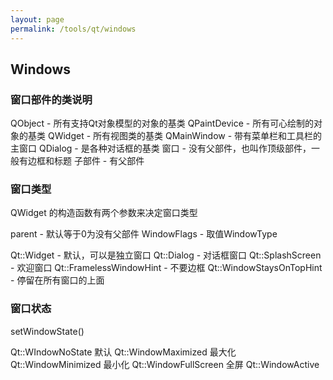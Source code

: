 ```yaml
---
layout: page
permalink: /tools/qt/windows
---
```


## Windows

### 窗口部件的类说明

QObject      - 所有支持Qt对象模型的对象的基类
QPaintDevice - 所有可心绘制的对象的基类
QWidget      - 所有视图类的基类
QMainWindow  - 带有菜单栏和工具栏的主窗口
QDialog      - 是各种对话框的基类
窗口         - 没有父部件，也叫作顶级部件，一般有边框和标题
子部件       - 有父部件

### 窗口类型
QWidget 的构造函数有两个参数来决定窗口类型

parent      - 默认等于0为没有父部件
WindowFlags - 取值WindowType

Qt::Widget               - 默认，可以是独立窗口
Qt::Dialog               - 对话框窗口
Qt::SplashScreen         - 欢迎窗口
Qt::FramelessWindowHint  - 不要边框
Qt::WindowStaysOnTopHint - 停留在所有窗口的上面

### 窗口状态
setWindowState()

Qt::WIndowNoState 默认
Qt::WindowMaximized 最大化
Qt::WindowMinimized 最小化
Qt::WindowFullScreen 全屏
Qt::WindowActive
